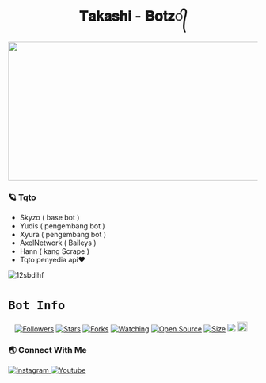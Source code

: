 <h1 align="center">𝐓𝐚𝐤𝐚𝐬𝐡𝐢 - 𝐁𝐨𝐭𝐳​᭄<br></h1>
<p align="center">
<img src="https://img101.pixhost.to/images/34/545551475_takashi-botz.jpg" width="540" height="280" />
</p>

### 🪐 Tqto

- Skyzo ( base bot )
- Yudis ( pengembang bot )
- Xyura ( pengembang bot )
- AxelNetwork ( Baileys )
- Hann ( kang Scrape ) 
- Tqto penyedia api❤
<div>

<p align="left"> <img src="https://komarev.com/ghpvc/?username=12sbdihf&label=Profile%20views&color=0e75b6&style=flat" alt="12sbdihf" /> </p>

# ```Bot Info```
<p align="center">
<a href="https://github.com/12sbdihf/followers"><img title="Followers" src="https://img.shields.io/github/followers/12sbdihf?color=red&style=flat-square"></a>
<a href="https://github.com/12sbdihf/Takashi-Botz/stargazers/"><img title="Stars" src="https://img.shields.io/github/stars/12sbdihf/Takashi-Botz? color=blue&style=flat-square"></a>
<a href="https://github.com/12sbdihf/Takashi-Botz/network/members"><img title="Forks" src="https://img.shields.io/github/forks/12sbdihf/Takashi-Botz? color=red&style=flat-square"></a>
<a href="https://github.com/12sbdihf/Takashi-Botz/watchers"><img title="Watching" src="https://img.shields.io/github/watchers/12sbdihf/Takashi-Botz? label=Watchers&color=blue&style=flat-square"></a>
<a href="https://github.com/12sbdihf/Takashi-Botz"><img title="Open Source" src="https://img.shields.io/badge/Author-Xyura.-red?v=103"></a>
<a href="https://github.com/12sbdihf/Takashi-Botz/"><img title="Size" src="https://img.shields.io/github/repo-size/12sbdihf/Takashi-Botz? style=flat-square&color=green"></a>
<a href="https://hits.seeyoufarm.com"><img src="https://hits.seeyoufarm.com/api/count/incr/badge.svg?url=https%3A%2F%2Fgithub.com%2F12sbdihf%2FCheemsBot-MD8&count_bg=%2379C83D&title_bg=%23555555&icon=probot.svg&icon_color=%2300FF6D&title=hits&edge_flat=false"/></a>
<a href="https://github.com/12sbdihf/Takashi-Botz/graphs/commit-activity"><img height="20" src="https://img.shields.io/badge/Maintained%3F-yes-green.svg"></a>&nbsp;&nbsp;
</p>
<p align='center'>
    </p>


### 🌏 Connect With Me

<a href="https://www.instagram.com/xyura011"> 
    <img src="https://img.shields.io/badge/Instagram-E4405F?style=for-the-badge&logo=instagram&logoColor=white" title="Instagram"  alt="Instagram"/>
</a>
<a href="https://www.youtube.com/@HackerFf_785"> 
    <img src="https://img.shields.io/badge/YouTube-FF0000?style=for-the-badge&logo=youtube&logoColor=white" title="Youtube"  alt="Youtube"/>
</a>
